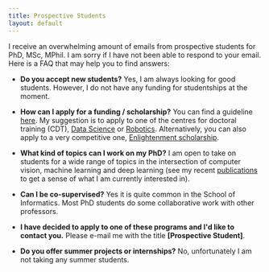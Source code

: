 ```yaml
---
title: Prospective Students 
layout: default
---
```

I receive an overwhelming amount of emails from prospective students for PhD, MSc, MPhil. I am sorry if I have not been able to respond to your email. Here is a FAQ that may help you to find answers:

- **Do you accept new students?** Yes, I am always looking for good students. However, I do not have any funding for studentships at the moment.

- **How can I apply for a funding / scholarship?** You can find a guideline [here](https://www.ed.ac.uk/informatics/postgraduate/apply). My suggestion is to apply to one of the centres for doctoral training (CDT), [Data Science](http://datascience.inf.ed.ac.uk/) or [Robotics](http://www.edinburgh-robotics.org/). Alternatively, you can also apply to a very competitive one, [Enlightenment scholarship](https://www.ed.ac.uk/student-funding/postgraduate/uk-eu/university-scholarships/enlightenment). 

- **What kind of topics can I work on my PhD?** I am open to take on students for a wide range of topics in the intersection of computer vision, machine learning and deep learning (see my recent [publications](../publications/index.html) to get a sense of what I am currently interested in).

- **Can I be co-supervised?** Yes it is quite common in the School of Informatics. Most PhD students do some collaborative work with other professors.

- **I have decided to apply to one of these programs and I'd like to contact you.** Please e-mail me with the title **[Prospective Student]**. 

- **Do you offer summer projects or internships?** No, unfortunately I am not taking any summer students.

<!---

## PhD Studentship: Computer vision and Machine learning in the University of Edinburgh

We are seeking an exceptional UK/EU PhD candidate to study in the prestigious in the Institute of Perception, Action and Behaviour ([IPAB](http://web.inf.ed.ac.uk/ipab)) at the University of Edinburgh. The successful candidate will have an opportunity to work on cutting-edge computer vision and machine learning research projects using Deep Learning. The goal of this project is to develop the next generation of deep learning systems for computer vision with a focus on multiple-task learning from videos. The successful candidate will have the opportunity to collaborate with leading computer vision and machine learning groups in the UK and Europe.

**PhD candidate requirements:** We are looking for creative and motivated applicants with, or expected to obtain soon, a 1st Class Honours degree in a relevant discipline, including Informatics, Computer Science, Electrical Engineering but not limited to. Basic programming skills (python, c++, MATLAB) are required. Previous experience on machine learning and computer vision, for example object and action classification, is appreciated but not a requirement.

**Funding:** This is a University of Edinburgh funded award and will provide an annual stipend for three years of £14,553 per year (subject to confirmation), plus University fees for UK/EU students. Any eligible non-EU candidates must fund the remainder of the overseas tuition fee.

**Application:** If you are interested in the position, please provide a CV, a personal statement detailing your research interests and reasons for applying (max 1 page), marks for your degree(s) and an email address for one academic reference. The application deadline is November 17, 2017 and the expected start date for the position is February 2018. All documents should be in electronic format and sent via e-mail to me with the title **[PhD Studentship Application]**. 

**Please only email me if you are a UK or EU citizen for this position unless you can pay the overseas tuition fee from your own budget.** -->
